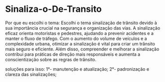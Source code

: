 # Sinaliza-o-De-Transito
Por que eu escolhi o tema: Escolhi o tema sinalização de trânsito devido à sua importância crucial na segurança e organização das vias. A sinalização
eficaz orienta motoristas e pedestres, ajudando a prevenir acidentes e a manter o fluxo de tráfego. Com o aumento do volume de veículos e a 
complexidade urbana, otimizar a sinalização é vital para criar um trânsito mais seguro e eficiente. Além disso, compreender e melhorar a sinalização
contribui para práticas de direção mais responsáveis e aumenta a conscientização sobre as regras de trânsito.

soluções para isso:
1°- manutenção e atualização; 
2°- padronização e clareza das sinalizações;

